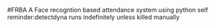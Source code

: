 #FRBA
A Face recogntion based attendance system using python
self reminder:detectdyna runs indefinitely unless killed manually